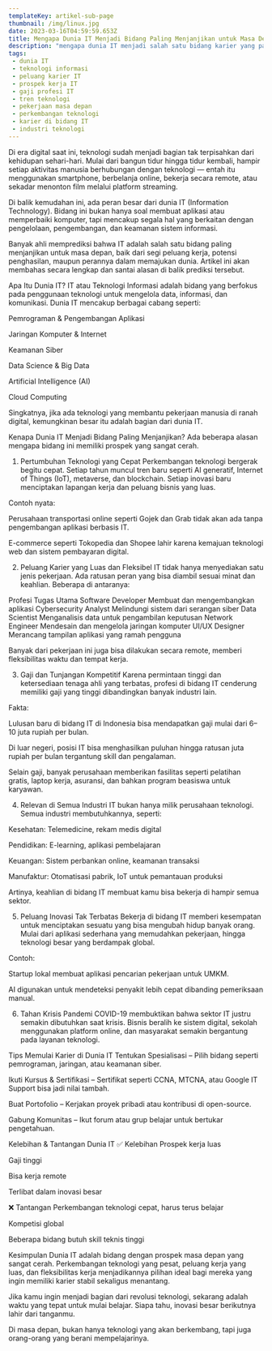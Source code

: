 ```yaml
---
templateKey: artikel-sub-page
thumbnail: /img/linux.jpg
date: 2023-03-16T04:59:59.653Z
title: Mengapa Dunia IT Menjadi Bidang Paling Menjanjikan untuk Masa Depan?
description: "mengapa dunia IT menjadi salah satu bidang karier yang paling menjanjikan di era digital."
tags:
 - dunia IT
 - teknologi informasi
 - peluang karier IT
 - prospek kerja IT
 - gaji profesi IT
 - tren teknologi
 - pekerjaan masa depan
 - perkembangan teknologi
 - karier di bidang IT
 - industri teknologi
---
```


Di era digital saat ini, teknologi sudah menjadi bagian tak terpisahkan dari kehidupan sehari-hari. Mulai dari bangun tidur hingga tidur kembali, hampir setiap aktivitas manusia berhubungan dengan teknologi — entah itu menggunakan smartphone, berbelanja online, bekerja secara remote, atau sekadar menonton film melalui platform streaming.

Di balik kemudahan ini, ada peran besar dari dunia IT (Information Technology). Bidang ini bukan hanya soal membuat aplikasi atau memperbaiki komputer, tapi mencakup segala hal yang berkaitan dengan pengelolaan, pengembangan, dan keamanan sistem informasi.

Banyak ahli memprediksi bahwa IT adalah salah satu bidang paling menjanjikan untuk masa depan, baik dari segi peluang kerja, potensi penghasilan, maupun perannya dalam memajukan dunia. Artikel ini akan membahas secara lengkap dan santai alasan di balik prediksi tersebut.

Apa Itu Dunia IT?
IT atau Teknologi Informasi adalah bidang yang berfokus pada penggunaan teknologi untuk mengelola data, informasi, dan komunikasi. Dunia IT mencakup berbagai cabang seperti:

Pemrograman & Pengembangan Aplikasi

Jaringan Komputer & Internet

Keamanan Siber

Data Science & Big Data

Artificial Intelligence (AI)

Cloud Computing

Singkatnya, jika ada teknologi yang membantu pekerjaan manusia di ranah digital, kemungkinan besar itu adalah bagian dari dunia IT.

Kenapa Dunia IT Menjadi Bidang Paling Menjanjikan?
Ada beberapa alasan mengapa bidang ini memiliki prospek yang sangat cerah.

1. Pertumbuhan Teknologi yang Cepat
Perkembangan teknologi bergerak begitu cepat. Setiap tahun muncul tren baru seperti AI generatif, Internet of Things (IoT), metaverse, dan blockchain. Setiap inovasi baru menciptakan lapangan kerja dan peluang bisnis yang luas.

Contoh nyata:

Perusahaan transportasi online seperti Gojek dan Grab tidak akan ada tanpa pengembangan aplikasi berbasis IT.

E-commerce seperti Tokopedia dan Shopee lahir karena kemajuan teknologi web dan sistem pembayaran digital.

2. Peluang Karier yang Luas dan Fleksibel
IT tidak hanya menyediakan satu jenis pekerjaan. Ada ratusan peran yang bisa diambil sesuai minat dan keahlian. Beberapa di antaranya:

Profesi	Tugas Utama
Software Developer	Membuat dan mengembangkan aplikasi
Cybersecurity Analyst	Melindungi sistem dari serangan siber
Data Scientist	Menganalisis data untuk pengambilan keputusan
Network Engineer	Mendesain dan mengelola jaringan komputer
UI/UX Designer	Merancang tampilan aplikasi yang ramah pengguna

Banyak dari pekerjaan ini juga bisa dilakukan secara remote, memberi fleksibilitas waktu dan tempat kerja.

3. Gaji dan Tunjangan Kompetitif
Karena permintaan tinggi dan ketersediaan tenaga ahli yang terbatas, profesi di bidang IT cenderung memiliki gaji yang tinggi dibandingkan banyak industri lain.

Fakta:

Lulusan baru di bidang IT di Indonesia bisa mendapatkan gaji mulai dari 6–10 juta rupiah per bulan.

Di luar negeri, posisi IT bisa menghasilkan puluhan hingga ratusan juta rupiah per bulan tergantung skill dan pengalaman.

Selain gaji, banyak perusahaan memberikan fasilitas seperti pelatihan gratis, laptop kerja, asuransi, dan bahkan program beasiswa untuk karyawan.

4. Relevan di Semua Industri
IT bukan hanya milik perusahaan teknologi. Semua industri membutuhkannya, seperti:

Kesehatan: Telemedicine, rekam medis digital

Pendidikan: E-learning, aplikasi pembelajaran

Keuangan: Sistem perbankan online, keamanan transaksi

Manufaktur: Otomatisasi pabrik, IoT untuk pemantauan produksi

Artinya, keahlian di bidang IT membuat kamu bisa bekerja di hampir semua sektor.

5. Peluang Inovasi Tak Terbatas
Bekerja di bidang IT memberi kesempatan untuk menciptakan sesuatu yang bisa mengubah hidup banyak orang. Mulai dari aplikasi sederhana yang memudahkan pekerjaan, hingga teknologi besar yang berdampak global.

Contoh:

Startup lokal membuat aplikasi pencarian pekerjaan untuk UMKM.

AI digunakan untuk mendeteksi penyakit lebih cepat dibanding pemeriksaan manual.

6. Tahan Krisis
Pandemi COVID-19 membuktikan bahwa sektor IT justru semakin dibutuhkan saat krisis. Bisnis beralih ke sistem digital, sekolah menggunakan platform online, dan masyarakat semakin bergantung pada layanan teknologi.

Tips Memulai Karier di Dunia IT
Tentukan Spesialisasi – Pilih bidang seperti pemrograman, jaringan, atau keamanan siber.

Ikuti Kursus & Sertifikasi – Sertifikat seperti CCNA, MTCNA, atau Google IT Support bisa jadi nilai tambah.

Buat Portofolio – Kerjakan proyek pribadi atau kontribusi di open-source.

Gabung Komunitas – Ikut forum atau grup belajar untuk bertukar pengetahuan.

Kelebihan & Tantangan Dunia IT
✅ Kelebihan
Prospek kerja luas

Gaji tinggi

Bisa kerja remote

Terlibat dalam inovasi besar

❌ Tantangan
Perkembangan teknologi cepat, harus terus belajar

Kompetisi global

Beberapa bidang butuh skill teknis tinggi

Kesimpulan
Dunia IT adalah bidang dengan prospek masa depan yang sangat cerah. Perkembangan teknologi yang pesat, peluang kerja yang luas, dan fleksibilitas kerja menjadikannya pilihan ideal bagi mereka yang ingin memiliki karier stabil sekaligus menantang.

Jika kamu ingin menjadi bagian dari revolusi teknologi, sekarang adalah waktu yang tepat untuk mulai belajar. Siapa tahu, inovasi besar berikutnya lahir dari tanganmu.

Di masa depan, bukan hanya teknologi yang akan berkembang, tapi juga orang-orang yang berani mempelajarinya.